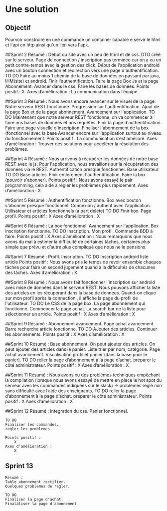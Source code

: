 # Une solution

## Objectif

Pourvoir construire en une commande un container capable e servir le html et l'api en http ainsi qu'un lien vers l'apk.

##Sprint 2
    Résumé :
        Début du site avec un peu de html et de css.
        DTO créé sur le serveur.
        Page de connection / inscription pas terminée car on a eu un petit contre-temps avec la gestion des click.
        Début de l'application android avec un bouton connection et redirection vers une page d'authentification.
    TO DO
        Faire au moins 1 chemin de la base de données en passant par java, IHM(site) et android.
        Finir l'authentification.
        Faire la page Box Js et la page Abonnement.
        Avancer dans le css.
        Faire les bases de données.
    Points positif :
        X.
    Axes d’amélioration :
        La communication dans l’équipe.

##Sprint 3
    Résumé :
        Nous avons encore avancer sur le visuel de la page.
        Notre serveur REST fonctionne.
        Progression sur l'authentification.
        Ajout de la page Box et de la page abonnement.
        Avancement sur l'application.
    TO DO
        Maintenant que notre serveur REST fonctionne, on va commencer à faire nos bases de données et nos requêtes.
        Finir la page d'authentification.
        Faire une page visuelle d'inscription.
        Finaliser l'abonnement de la box (fonctionnel avec la base
        Avancer encore sur l'application surtout au niveau du fonctionnement.
    Points positif :
            La communication s’est amélioré.
    Axes d’amélioration :
            Trouver des solutions pour accélérer la résolution des problèmes.

##Sprint 4
    Résumé :
        Nous arrivons à récupérer les données de notre base REST avec le js.
        Pour l'application, nous travaillons sur la récupération des données via le REST.
        Authentification presque fonctionnel.
        Base utilisateur.
    TO DO
        Base articles.
        Finir entièrement l'authentification.
        Faire la box (pouvoir s'abonner).
    Points positif :
        Nous avons essayé le pair programming, cela aide à régler les problèmes plus rapidement.
    Axes d’amélioration :
        X

##Sprint 5
    Résumé :
        Authentification fonctionne.
        Box avec bouton s'abonner presque fonctionnel.
        Connexion / authent avec l'application.
        Utilisateur et articles fonctionnels (a part delete)
    TO DO
        Finir box.
        Page profil.
    Points positif :
        X
    Axes d’amélioration :
        X

##Sprint 6
    Résumé :
        La box fonctionnel.
        Avancement sur l'application.
        Box inscription fonctionne.
    TO DO
        Inscription.
        Mon profil.
        Commande BDD à faire.
    Points positif :
        X
    Axes d’amélioration :
        Nous remarquons que nous avons du mal à estimer la difficulté de certaines tâches, certaines plus simple que prévu et d’autre plus compliqué que nous ne le pensions.

##Sprint 7
    Résumé :
        Profil.
        Inscription.
    TO DO
        Inscription android
        liste article
    Points positif :
        Nous avons pris le temps de revoir ensemble chaques tâches pour faire un second jugement quand à la difficultés de chacunes des tâches.
    Axes d’amélioration :
        X

##Sprint 8
    Résumé :
        Nous avons fait fonctionner l'inscription sur android avec mise de données dans le serveur REST.
        Nous pouvons afficher la liste des articles en les récupérant dans la base de données.
        Quand-on clique sur mon profil après la connection , il affiche la page du profil de l'utilisateur.
    TO DO
        Le CSS de la page box.
        La page abonnement qui fonctionne.
        Commencer la page achat.
        La search bar de la liste pour sélectionner un article.
    Points positif :
        X
    Axes d’amélioration :
        X

##Sprint 9
    Résumé :
        Abonnement avancement.
        Page achat avancement.
        Barre recherche article fonctionne.
    TO DO
        AJouter des articles.
        Continuer les abonnements.
    Points positif :
        X
    Axes d’amélioration :
        X

##Sprint 10
    Résumé :
        Base abonnement.
        On peut ajouter des articles.
        On peut ajouter des articles dans le panier.
        Liste trier par nom, catégorie.
        Page achat avancement.
        Visualisation profil et panier (dans la base pour le panier).
    TO DO
        relier la page d’abonnement à la page d’achat.
        préparer le côté administrateur.
    Points positif :
        X
    Axes d’amélioration :
        X

##Sprint 11
    Résumé :
        Nous avons eu des problèmes techniques empêchant la compilation (lorsque nous avons essayé de mettre en place le hot spot du serveur avec les commandes indiquées sur le slack)
        -> problèmes réglé non sans difficulté avec l’aide des enseignants.
    TO DO
        relier la page d’abonnement à la page d’achat.
        préparer le côté administrateur.
    Points positif :
        X
    Axes d’amélioration :
        X

##Sprint 12
    Résumé :
    Integration du css.
    Panier fonctionnel.

    TO DO
    Finaliser les commandes.
    regler les problemes.
        
    Points positif :
        X
    Axes d’amélioration :
        X

## Sprint 13
    Résumé :
    Table abonnement rectifier.
    Quelques problemes de regler.
    
    TO DO 
    Finaliser la page d'achat.
    Finalaliser la page d'abonnement

